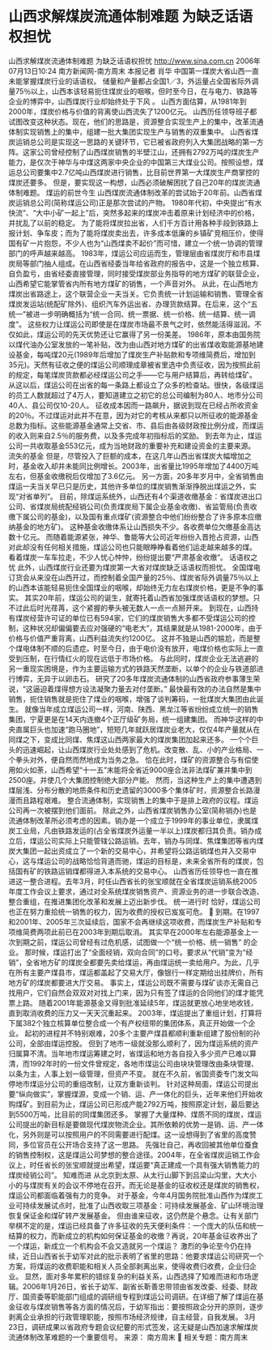 # 山西求解煤炭流通体制难题 为缺乏话语权担忧

山西求解煤炭流通体制难题 为缺乏话语权担忧
http://www.sina.com.cn 2006年07月13日10:24 南方新闻网-南方周末
本报记者 肖华
中国第一煤炭大省山西一直未能掌握煤炭行业的话语权。
储量和产量都占全国1／3，外运量占全国省际外调量75％以上，山西本该轻易扼住煤炭业的咽喉，但时至今日，在与电力、铁路等企业的博弈中，山西煤炭行业却始终处于下风
。
山西方面估算，从1981年到2000年，煤炭价格与价值的背离使山西流失了1200亿元。
山西历任领导班子都试图改变这种状态。现在，他们的思路是，资源整合实现生产上的集中，改革流通体制实现销售上的集中，组建一批大集团实现生产与销售的双重集中。
山西省煤炭运销总公司是实现这一思路的关键环节，它已被省政府列入大集团战略的第一方阵。这家公司曾经控制了山西煤炭销售的半壁江山，还拥有2792万吨的煤炭生产能力，是仅次于神华与中煤这两家中央企业的中国第三大煤业公司。按照设想，煤运总公司要集中2.7亿吨山西煤炭进行销售，比目前世界第一大煤炭生产商掌控的煤炭还要多。
但是，要实现这一构想，山西必须破解困扰了自己20年的煤炭流通体制难题。
煤运的前世今生
山西煤炭流通体制改革的尝试始于20年前。山西省煤炭运销总公司(简称煤运公司)正是那次尝试的产物。
1980年代初，中央提出“有水快流”、“大中小矿一起上”后，突然多起来的煤炭冲击着原来计划经济中的价格，并扰乱了以前的稳定。
为了能将煤炭拉出省，人们千方百计用各种手段到铁路上报计划、争车皮；而为了能将煤炭卖出去，许多成本低廉的乡镇矿竞相压价，使得国有矿一片抱怨，不少人也为“山西煤卖不起价”而可惜，建立一个统一协调的管理部门的呼声越来越高。
1983年，煤运公司应运而生，管理层由省煤炭厅和市县煤炭局等部门抽人组成。在山西省经委当年给省政府的报告中，这是一个独立核算、自负盈亏，由省经委直接管理，同时接受煤炭部业务指导的地方煤矿的联营企业，山西希望它能掌管省内所有地方煤矿的销售，一个声音对外。
从此，在山西地方煤炭出省路途上，这个联营企业一夫当关。它负责统一计划运输和销售、管理全省煤炭发运站(统配矿除外)、组织汽车外运出省、办理货款结算。在后来，这个“五统一”被进一步明确概括为“统一合同、统一票据、统一价格、统一结算、统一调度”。
这些权力让煤运公司即使是在煤炭市场最不景气之时，依然能活得滋润。不仅如此，煤运公司的先天优势还让它赢得了另一份美差。
1986年，原本由国务院以煤代油办公室发放的一笔补贴，改为由山西对地方煤矿的出省煤收取能源基地建设基金，每吨煤20元(1989年后增加了煤炭生产补贴款和专项维简费后，增加到35元)。天然有征收之便的煤运公司顺理成章被省里选中负责征收，因为按照此前的规定，每笔煤炭货款都必经煤运公司之手——它与用户结算后，再转给煤矿。
从这以后，煤运公司在出省的每一条路上都设立了众多的检查站。很快，各级煤运的员工人数就超过了4万人，要知道建立之初它的总公司编制为80人、地市分公司40人、县公司仅10-20人。
征收成本因而一路飙升，据说到现在已经占所收资金的20％。不过煤运对此并不在意，因为对它的考核从来都只以所征收的能源基金总数为指标。这些能源基金通常上交省、市、县后由各级财政按比例分成，而煤运的收入则来自2.5％的服务费，以及多完成年初指标后的奖励。
到去年为止，煤运公司一共收取基金553亿元，成为当地财政的重要补充和建设资金的主要来源。
流失的基金
但是，尽管投入了巨额的成本，在这几年山西出省煤炭大幅增加之时，基金收入却并未能同比例增长。2003年，出省量比1995年增加了4400万吨左右，但基金收缴税后仅增加了3.6亿元。
另一方面，20多年岁月中，全省销售由煤运一夫当关早已只是历史，其他许多单位的煤炭销售渐渐挣脱出煤运之外，实现“对省单列”。
目前，除煤运系统外，山西还有4个渠道收缴基金：省煤炭进出口公司、省煤炭局统配经销公司(负责煤炭局下属企业基金收缴)、省监管局(负责收缴下属公司的基金)，以及国有重点煤矿(资源整合中他们纷纷整合了许多原本应缴纳基金的地方矿)。
这种基金收缴体系让山西损失不少。各收费单位欠缴基金高达数十亿元。
而随着能源紧张，神华、鲁能等大公司近年纷纷入晋抢占资源，山西对此却没有任何相关措施，煤运公司也只能眼睁睁看着他们运走越来越多的煤。
看着煤炭一车车拉走，不少人忧心忡忡，纷纷提出要“严肃基金收缴”。
话语权之忧
此外，山西煤炭行业还要为煤炭第一大省对煤炭缺乏话语权而担忧。
全国煤电订货会从来没在山西开过，而控制着全国产量的25％、煤炭省际外调量75％以上的山西本该能轻易扼住全国煤业的咽喉，却始终无力左右煤炭价格，更是不争的事实。
其实20年前，煤运公司的诞生，就寄托着山西省加强煤炭话语权的梦想。只不过此后时光荏苒，这个紧握的拳头被无数人一点一点掰开来。
到现在，山西持有煤炭经营许可证的单位已有594家，它们的煤炭销售大多都不受煤运公司的控制，这种状况却偏偏要去应对强硬的“电老大”，其结果就是从1981-2000年，由于价格与价值严重背离，山西利益流失约1200亿。
这并不独是山西的尴尬，而是整个煤电体制不顺的后遗症。时至今日，由于电价没有放开，电煤价格也实际上一直受到压制，在行情红火的现在远低于市场价格。
与此同时，煤炭企业无法逃避的另一重现实困境是，作为主要运输方式的铁路天然垄断，以单个的企业与铁道部进行博弈，无异于以卵击石。
研究了20多年煤炭流通体制的山西省政府参事薄生荣说，“这逼迫着煤得想方设法凝聚力量去对付垄断。”
最快最有效的办法自然是集中销售，扼住销售就是扼住了煤业的咽喉，增强了谈判筹码，一批煤炭大集团由此诞生。
就像当年成立煤运公司一样，河南、陕西、黑龙江等省纷纷成立统一的销售集团，宁夏更是在14天内连撤4个正厅级矿务局，统一组建集团。
而神华这样的中央直属巨头也加速“跑马圈地”，短短几年就跃居煤炭业老大，仅仅4年产量就从在同煤之下，变成比同煤、焦煤这山西两家最大的煤炭集团加起来还多。
一个个巨头的迅速崛起，让山西煤炭行业处处感到了危机。改变散、乱、小的产业格局、一个拳头对外，便自然而然地成为当务之急。
恰在此时，煤矿的资源整合与有偿使用如火如荼，山西希望“十一五”末能将全省近9000座合法非法煤矿兼并集中到2500座。并使几个大集团控制绝大部分产能。
然而，当这种生产上的集中遭遇到煤层浅、分布分散的地质条件和历史遗留的3000多个集体矿时，资源整合长路漫漫而且路程艰难。
整合流通体制，实现销售上的集中于是排上政府的议程。煤运公司再一次被摆到他们面前。
除此之外，山西省煤炭销售办公室(简称销办)也是流通体制改革所必须考虑的因素。销办是一个成立于1999年的事业单位，隶属煤炭工业局，凡由铁路发运的(占全省煤炭外运量一半以上)煤炭都归其负责。销办成立后，煤运公司实际上只能管辖公路运销。去年，销办与同煤、焦煤集团等省内煤炭大集团一起出资成立了一个新的交易中心，并希望将公路运销煤也并入交易中心，这与煤运公司的战略恰恰背道而驰，煤运的目标是，未来全省所有的煤炭，包括国有矿的铁路运销煤都得进入本系统的交易中心。
山西省历任领导也一直在推进这一整合进程。去年3月，时任山西省长的张宝顺就在全省煤炭运销系统2005年度工作会议上要求，通过对全系统煤炭销售资产、资源业务的进一步联合改造、整合重组，在推进集团化改革和发展上迈出新步伐。
统一进行时
恰好，煤运公司也正在努力重拾统一销售的权力，因为收费的授权已岌岌可危。

到期。在1997和2001年、2005年三次延续后，国家不会再继续这项收费，而煤炭生产补贴和专项维简费两项此前已在2003年到期后取消。
其实早在2000年左右能源基金上一次到期之前，煤运公司曾经有过危机感，试图做一个“统一价格、统一销售” 的企业。
那时候，煤运打出了“全面经销，双向合同”的口号。要求从“代销”变为“经销”，全省地方矿的煤炭全都要先卖给煤运，再由煤运统一卖给用户。为此，几乎在所有主要产煤县市，煤运都盖起了交易大厅，像银行一样定期给出挂牌价，所有地方矿的煤炭都要进大厅交易。
事实上，煤运公司既不需要与煤矿谈亦无需自己找用户，它们自然会双双对对找上门来，因为只有签了煤运的合同他们的煤才能凭票上路。
随着2001年能源基金又得到批准延续5年，煤运就更放心地坐地收钱，直到取消收费的压力又一天天沉重起来。
2003年，煤运提出了重组计划，打算将下属382个独立核算单位整合成一个有产权纽带的集团体系，真正开始做一个企业。
起初的进程并不特别艰难，20多个主要产煤县都顺利重新组建了股份制的孙公司，全部由煤运控股。
但到了地市一级就没那么顺利了，因为煤运系统的资产归属算不清。当年地市煤运筹建之时，省煤运和地方各自投入多少资产已难以算清，而1992年时的一份文件曾规定，各地市煤运公司由块块管理改由条块管理、以条为主，人事上划一级管理，但资产不变。
就在不久前，省国资委专门发文叫停地市煤运分公司的重组改制，让双方重新谈判。
针对这种局面，煤运公司提出要“纵向做实”，掌握煤源，变成一个销、运、产一体化的巨头，近年来他们开始收购煤矿。到目前为止，煤运公司已形成产能2792万吨，按照原定计划，最后要达到5500万吨，比目前的同煤集团还多。
掌握了大量煤种、煤质不同的煤炭，煤运公司提出的新目标是要做现代煤炭物流企业。其所依赖的优势一是销、运、产一体化，另外则是可以按照用户的不同需要进行配煤。这一设想得到了省里的高度赞同，多位官员在公开场合支持了这一思路。
先强壮自己，再收回被其他单位蚕食的销售控制权，这是煤运公司梦想的整合途径。2004年，在全省煤炭运销工作会议上，时任省长的张宝顺就提出希望，煤运要“真正建成一个具有强大销售能力的煤炭经销公司”。
知难而进
从北京到太原、从太行山脚下到吕梁山沟里，大大小小的与煤炭有关的会议不停地在召开。而无论是基金的征收权还是煤炭的销售权，煤运公司都面临着强有力的竞争。
对于基金，今年4月国务院批准山西作为煤炭工业可持续发展试点时，批准了山西收取三项基金：可持续发展基金、矿山环境治理恢复保证金和煤矿转产发展基金。
但由谁来征收，这仍然是个悬念。让有关部门举棋不定的是，煤运已经具备了许多征收的先天便利条件：一个庞大的队伍和统一结算的权力，而新成立的机构如何保证基金的收缴？再说，20年基金征收养出了一个煤运，新成立一个机构会不会又造就另一个煤运？
激烈的争论至今仍在持续，近日山西省长于幼军对此的批示表明了省里的思路：他要求煤运公司研究一个方案，将煤运的收费职能和相关人员全部剥离出来，使得收费归收费，企业归企业。
显然，面对多年累积的错综复杂的利益关系，山西选择了知难而进和市场逻辑。2006年1月26日，省长于幼军、副省长靳善忠带领由省发改委、经委、财政厅、国资委等职能部门组成的调研组专程到煤运公司调研。在详细了解了煤运在基金征收与煤炭销售等各方面的情况后，于幼军指出：要按照政企分开的原则，逐步剥离企业承担的行政管理职能，按照市场经济规律，自主经营，自我发展。
3月23日，调研成果以省政府专题会议纪要的形式签发，这无疑是山西加速求解煤炭流通体制改革难题的一个重要信号。 来源：
南方周末

相关专题：南方周末 

